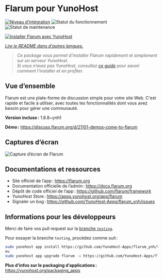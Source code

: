 <!--
Nota bene : ce README est automatiquement généré par <https://github.com/YunoHost/apps/tree/master/tools/readme_generator>
Il NE doit PAS être modifié à la main.
-->

# Flarum pour YunoHost

[![Niveau d’intégration](https://dash.yunohost.org/integration/flarum.svg)](https://ci-apps.yunohost.org/ci/apps/flarum/) ![Statut du fonctionnement](https://ci-apps.yunohost.org/ci/badges/flarum.status.svg) ![Statut de maintenance](https://ci-apps.yunohost.org/ci/badges/flarum.maintain.svg)

[![Installer Flarum avec YunoHost](https://install-app.yunohost.org/install-with-yunohost.svg)](https://install-app.yunohost.org/?app=flarum)

*[Lire le README dans d'autres langues.](./ALL_README.md)*

> *Ce package vous permet d’installer Flarum rapidement et simplement sur un serveur YunoHost.*  
> *Si vous n’avez pas YunoHost, consultez [ce guide](https://yunohost.org/install) pour savoir comment l’installer et en profiter.*

## Vue d’ensemble

Flarum est une plate-forme de discussion simple pour votre site Web. C'est rapide et facile à utiliser, avec toutes les fonctionnalités dont vous avez besoin pour gérer une communauté.

**Version incluse :** 1.8.8~ynh1

**Démo :** <https://discuss.flarum.org/d/21101-demos-come-to-flarum>

## Captures d’écran

![Capture d’écran de Flarum](./doc/screenshots/beta16.jpg)

## Documentations et ressources

- Site officiel de l’app : <https://flarum.org>
- Documentation officielle de l’admin : <https://docs.flarum.org>
- Dépôt de code officiel de l’app : <https://github.com/flarum/framework>
- YunoHost Store : <https://apps.yunohost.org/app/flarum>
- Signaler un bug : <https://github.com/YunoHost-Apps/flarum_ynh/issues>

## Informations pour les développeurs

Merci de faire vos pull request sur la [branche `testing`](https://github.com/YunoHost-Apps/flarum_ynh/tree/testing).

Pour essayer la branche `testing`, procédez comme suit :

```bash
sudo yunohost app install https://github.com/YunoHost-Apps/flarum_ynh/tree/testing --debug
ou
sudo yunohost app upgrade flarum -u https://github.com/YunoHost-Apps/flarum_ynh/tree/testing --debug
```

**Plus d’infos sur le packaging d’applications :** <https://yunohost.org/packaging_apps>
